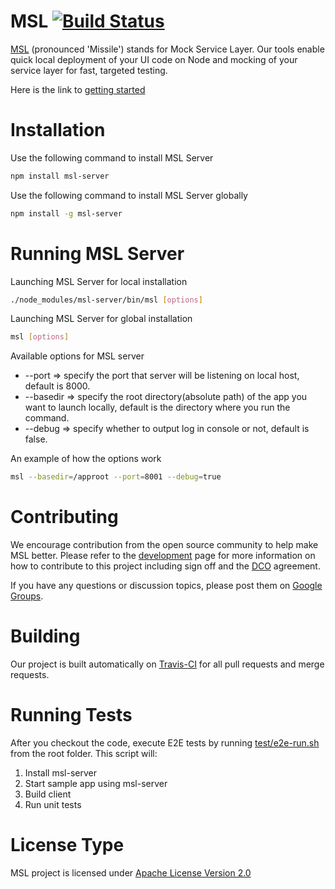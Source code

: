 MSL [![Build Status](https://secure.travis-ci.org/FINRAOS/MSL.png?branch=master)](http://travis-ci.org/FINRAOS/MSL)
===
[MSL](http://finraos.github.io/MSL/) (pronounced 'Missile') stands for Mock Service Layer. Our tools enable quick local deployment of your UI code on Node and mocking of your service layer for fast, targeted testing.

Here is the link to [getting started](http://finraos.github.io/MSL/gettingstarted.html)

Installation
=============
Use the following command to install MSL Server
```bash
npm install msl-server
```

Use the following command to install MSL Server globally
```bash
npm install -g msl-server
```

Running MSL Server
===================
Launching MSL Server for local installation
```bash
./node_modules/msl-server/bin/msl [options]
```

Launching MSL Server for global installation
```bash
msl [options]
```

Available options for MSL server

* --port => specify the port that server will be listening on local host, default is 8000. 
* --basedir => specify the root directory(absolute path) of the app you want to launch locally, default is the directory where you run the command. 
* --debug => specify whether to output log in console or not, default is false. 

An example of how the options work
```bash
msl --basedir=/approot --port=8001 --debug=true
```

Contributing
=============
We encourage contribution from the open source community to help make MSL better. Please refer to the [development](http://finraos.github.io/MSL/contribute.html) page for more information on how to contribute to this project including sign off and the [DCO](https://github.com/FINRAOS/MSL/blob/master/DCO) agreement.

If you have any questions or discussion topics, please post them on [Google Groups](https://groups.google.com/forum/#!forum/msl_os).

Building
=========
Our project is built automatically on [Travis-CI](https://travis-ci.org/FINRAOS/MSL) for all pull requests and merge requests.

Running Tests
==============
After you checkout the code, execute E2E tests by running [test/e2e-run.sh](https://github.com/FINRAOS/MSL/blob/master/test/e2e-run.sh) from the root folder.  This script will:

1. Install msl-server
2. Start sample app using msl-server
3. Build client
4. Run unit tests

License Type
=============
MSL project is licensed under [Apache License Version 2.0](http://www.apache.org/licenses/LICENSE-2.0)


